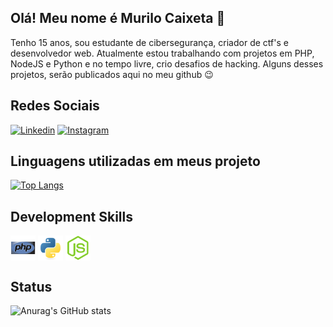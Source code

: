 ## Olá! Meu nome é Murilo Caixeta 👋
Tenho 15 anos, sou estudante de cibersegurança, criador de ctf's e desenvolvedor web. Atualmente estou trabalhando com projetos em PHP, NodeJS e Python e no tempo livre, crio desafios de hacking. Alguns desses projetos, serão publicados aqui no meu github 😉

## Redes Sociais

[![Linkedin](https://img.shields.io/badge/LinkedIn-0077B5?style=for-the-badge&logo=linkedin&logoColor=white)](https://www.linkedin.com/in/murilo-caixeta/)
[![Instagram](https://img.shields.io/badge/Instagram-E4405F?style=for-the-badge&logo=instagram&logoColor=white)](https://www.instagram.com/murilo.caixeta_/)

## Linguagens utilizadas em meus projeto
[![Top Langs](https://github-readme-stats.vercel.app/api/top-langs/?username=Tris0n&layout=demo&theme=dracula&locale=pt-br)](https://github.com/tris0n)

## Development Skills
<p>
<img align="center" src="https://raw.githubusercontent.com/devicons/devicon/master/icons/php/php-original.svg" width=40>
<img align="center" src="https://raw.githubusercontent.com/devicons/devicon/master/icons/python/python-original.svg" width=40>
<img align="center" src="https://raw.githubusercontent.com/devicons/devicon/master/icons/nodejs/nodejs-original.svg" width=40>
</p>

## Status

![Anurag's GitHub stats](https://github-readme-stats.vercel.app/api?username=Tris0n&show_icons=true&theme=dracula)
